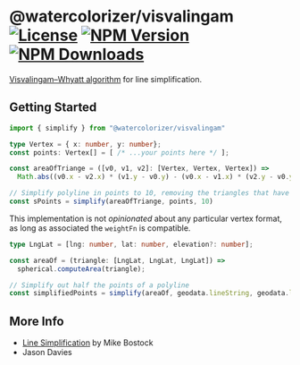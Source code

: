 # @watercolorizer/visvalingam [![License][license]][npm] [![NPM Version][version]][npm] [![NPM Downloads][dl]][npm]

[npm]: https://www.npmjs.com/package/@watercolorizer/visvalingam
[version]: https://img.shields.io/npm/v/%40watercolorizer%2Fvisvalingam
[license]: https://img.shields.io/npm/l/%40watercolorizer%2Fvisvalingam
[dl]: https://img.shields.io/npm/dy/%40watercolorizer%2Fvisvalingam

[Visvalingam–Whyatt algorithm](https://en.wikipedia.org/wiki/Visvalingam%E2%80%93Whyatt_algorithm) for line simplification.

## Getting Started

```ts
import { simplify } from "@watercolorizer/visvalingam"

type Vertex = { x: number, y: number};
const points: Vertex[] = [ /* ...your points here */ ];

const areaOfTriange = ([v0, v1, v2]: [Vertex, Vertex, Vertex]) =>
  Math.abs((v0.x - v2.x) * (v1.y - v0.y) - (v0.x - v1.x) * (v2.y - v0.y));

// Simplify polyline in points to 10, removing the triangles that have the least area.
const sPoints = simplify(areaOfTriange, points, 10)
```

This implementation is not _opinionated_ about any particular vertex format, as long as associated the `weightFn` is 
compatible.

```ts
type LngLat = [lng: number, lat: number, elevation?: number];

const areaOf = (triangle: [LngLat, LngLat, LngLat]) =>
  spherical.computeArea(triangle);

// Simplify out half the points of a polyline 
const simplifiedPoints = simplify(areaOf, geodata.lineString, geodata.lineString / 2);
```

## More Info

- [Line Simplification](https://bost.ocks.org/mike/simplify/) by Mike Bostock
- Jason Davies 

